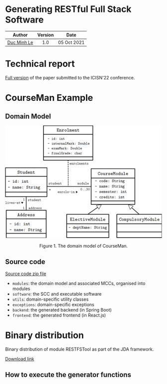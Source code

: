 Generating RESTful Full Stack Software
=============


| Author | Version | Date 
| :--: | :--: | :--: |
| [Duc Minh Le](mailto:lemduc@gmail.com) | 1.0 | 05 Oct 2021 |

# Technical report
[Full version](docs/jda-restful-report-full.pdf) of the paper submitted to the ICISN'22 conference.

# CourseMan Example
## Domain Model
![The domain model of CourseMan](docs/images/courseman-model.png)
<div align="center">Figure 1. The domain model of CourseMan.</div>

## Source code
[Source code zip file](dist/example/restfstool-example-courseman.zip)
- `modules`: the domain model and associated MCCs, organised into modules
- `software`: the SCC and executable software
- `utils`: domain-specific utility classes
- `exceptions`: domain-specific exceptions
- `backend`: the generated backend (in Spring Boot)
- `frontend`: the generated frontend (in React.js)

# Binary distribution 
Binary distribution of module RESTFSTool as part of the JDA framework.

[Download link](dist/module-restfstool.jar)

## How to execute the generator functions

